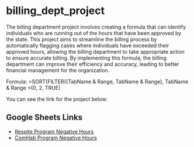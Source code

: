 # billing_dept_project
The billing department project involves creating a formula that can identify individuals who are running out of the hours that have been approved by the state. This project aims to streamline the billing process by automatically flagging cases where individuals have exceeded their approved hours, allowing the billing department to take appropriate action to ensure accurate billing. By implementing this formula, the billing department can improve their efficiency and accuracy, leading to better financial management for the organization.

Formula:
=SORT(FILTER({TabName & Range, TabName & Range}, TabName & Range <0), 2, TRUE)

You can see the link for the project below:
## Google Sheets Links

- [Respite Program Negative Hours](https://docs.google.com/spreadsheets/d/1jcXR3Ea4TsuTFswvWSh4ERMJ08PhzBccaDzutBfbXbs/edit#gid=1401134091)
- [ComHab Program Negative Hours](https://docs.google.com/spreadsheets/d/1o_k6hx5CcdiEm4Jl2l-XUEI4i2xmf2sgFEiPEdn80Fc/edit#gid=1622132793)
